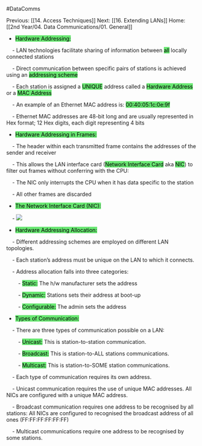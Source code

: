 #DataComms 

Previous: [[14. Access Techniques]]
Next: [[16. Extending LANs]]
Home: [[2nd Year/04. Data Communications/01. General]]

- <mark style="background:#69E772;">Hardware Addressing:</mark>

    - LAN technologies facilitate sharing of information between <mark style="background:#69E772;">all</mark> locally connected stations

    - Direct communication between specific pairs of stations is achieved using an <mark style="background:#69E772;">addressing scheme</mark>

    - Each station is assigned a <mark style="background:#69E772;">UNIQUE</mark> address called a <mark style="background:#69E772;">Hardware Address</mark> or a <mark style="background:#69E772;">MAC Address</mark>

    - An example of an Ethernet MAC address is: <mark style="background:#69E772;">00:40:05:1c:0e:9f</mark>

    - Ethernet MAC addresses are 48-bit long and are usually represented in Hex format; 12 Hex digits, each digit representing 4 bits

- <mark style="background:#69E772;">Hardware Addressing in Frames:</mark>

    - The header within each transmitted frame contains the addresses of the sender and receiver

    - This allows the LAN interface card (<mark style="background:#69E772;">Network Interface Card</mark> aka <mark style="background:#69E772;">NIC</mark>) to filter out frames without conferring with the CPU:

    - The NIC only interrupts the CPU when it has data specific to the station

    - All other frames are discarded

- <mark style="background:#69E772;">The Network Interface Card (NIC):</mark>

    - ![](https://i.imgur.com/ax8yxeU.png)


- <mark style="background:#69E772;">Hardware Addressing Allocation:</mark>

    - Different addressing schemes are employed on different LAN topologies.

    - Each station’s address must be unique on the LAN to which it connects.

    - Address allocation falls into three categories:

        - <mark style="background:#69E772;">Static:</mark> The h/w manufacturer sets the address

        - <mark style="background:#69E772;">Dynamic:</mark> Stations sets their address at boot-up

        - <mark style="background:#69E772;">Configurable:</mark> The admin sets the address

- <mark style="background:#69E772;">Types of Communication:</mark>

    - There are three types of communication possible on a LAN:

        - <mark style="background:#69E772;">Unicast:</mark> This is station-to-station communication.

        - <mark style="background:#69E772;">Broadcast:</mark> This is station-to-ALL stations communications.

        - <mark style="background:#69E772;">Multicast:</mark> This is station-to-SOME station communications.

    - Each type of communication requires its own address.

    - Unicast communication requires the use of unique MAC addresses. All NICs are configured with a unique MAC address.

    - Broadcast communication requires one address to be recognised by all stations: All NICs are configured to recognised the broadcast address of all ones (FF:FF:FF:FF:FF:FF)

    - Multicast communications require one address to be recognised by some stations.